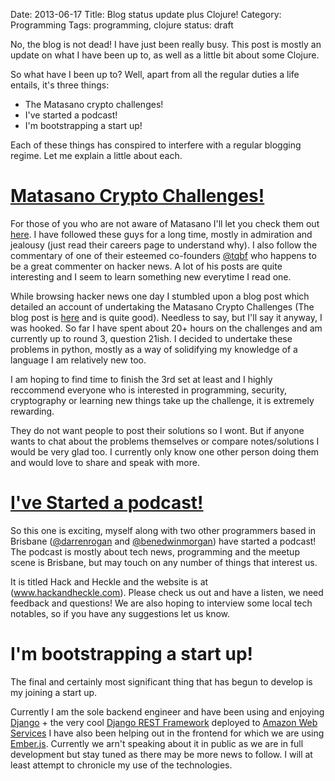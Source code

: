 Date: 2013-06-17
Title: Blog status update plus Clojure!
Category: Programming
Tags: programming, clojure
status: draft


No, the blog is not dead! I have just been really busy. This post is mostly an update on what I have been up to, as well as a little bit about some Clojure.

So what have I been up to? Well, apart from all the regular duties a life entails, it's three things:

* The Matasano crypto challenges!
* I've started a podcast!
* I'm bootstrapping a start up!

Each of these things has conspired to interfere with a regular blogging regime. Let me explain a little about each.

# [Matasano Crypto Challenges!](http://www.matasano.com/articles/crypto-challenges/) #

For those of you who are not aware of Matasano I'll let you check them out [here](www.matasano.com). I have followed these guys for a long time, mostly in admiration and jealousy (just read their careers page to understand why).  I also follow the commentary of one of their esteemed co-founders [@tqbf](www.twitter.com/tqbf) who happens to be a great commenter on hacker news. A lot of his posts are quite interesting and I seem to learn something new everytime I read one. 

While browsing hacker news one day I stumbled upon a blog post which detailed an account of undertaking the Matasano Crypto Challenges (The blog post is [here](https://blog.pinboard.in/2013/04/the_matasano_crypto_challenges/) and is quite good). Needless to say, but I'll say it anyway, I was hooked.  So far I have spent about 20+ hours on the challenges and am currently up to round 3, question 21ish.  I decided to undertake these problems in python, mostly as a way of solidifying my knowledge of a language I am relatively new too.

I am hoping to find time to finish the 3rd set at least and I highly reccommend everyone who is interested in programming, security, cryptography or learning new things take up the challenge, it is extremely rewarding.

They do not want people to post their solutions so I wont. But if anyone wants to chat about the problems themselves or compare notes/solutions I would be very glad too. I currently only know one other person doing them and would love to share and speak with more.

# [I've Started a podcast!](www.hackandheckle.com) #

So this one is exciting, myself along with two other programmers based in Brisbane ([@darrenrogan](www.twitter.com/darrenrogan) and [@benedwinmorgan](www.twitter.com/benedwinmorgan)) have started a podcast!  The podcast is mostly about tech news, programming and the meetup scene is Brisbane, but may touch on any number of things that interest us.

It is titled Hack and Heckle and the website is at (www.hackandheckle.com). Please check us out and have a listen, we need feedback and questions! We are also hoping to interview some local tech notables, so if you have any suggestions let us know.

# I'm bootstrapping a start up! #

The final and certainly most significant thing that has begun to develop is my joining a start up.

Currently I am the sole backend engineer and have been using and enjoying [Django](https://www.djangoproject.com) + the very cool [Django REST Framework](http://django-rest-framework.org/) deployed to [Amazon Web Services](aws.amazon.com) I have also been helping out in the frontend for which we are using [Ember.js](emberjs.com).  Currently we arn't speaking about it in public as we are in full development but stay tuned as there may be more news to follow.  I will at least attempt to chronicle my use of the technologies.


